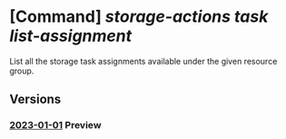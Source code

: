 # [Command] _storage-actions task list-assignment_

List all the storage task assignments available under the given resource group.

## Versions

### [2023-01-01](/Resources/mgmt-plane/L3N1YnNjcmlwdGlvbnMve30vcmVzb3VyY2Vncm91cHMve30vcHJvdmlkZXJzL21pY3Jvc29mdC5zdG9yYWdlYWN0aW9ucy9zdG9yYWdldGFza3Mve30vc3RvcmFnZXRhc2thc3NpZ25tZW50cw==/2023-01-01.xml) **Preview**

<!-- mgmt-plane /subscriptions/{}/resourcegroups/{}/providers/microsoft.storageactions/storagetasks/{}/storagetaskassignments 2023-01-01 -->

